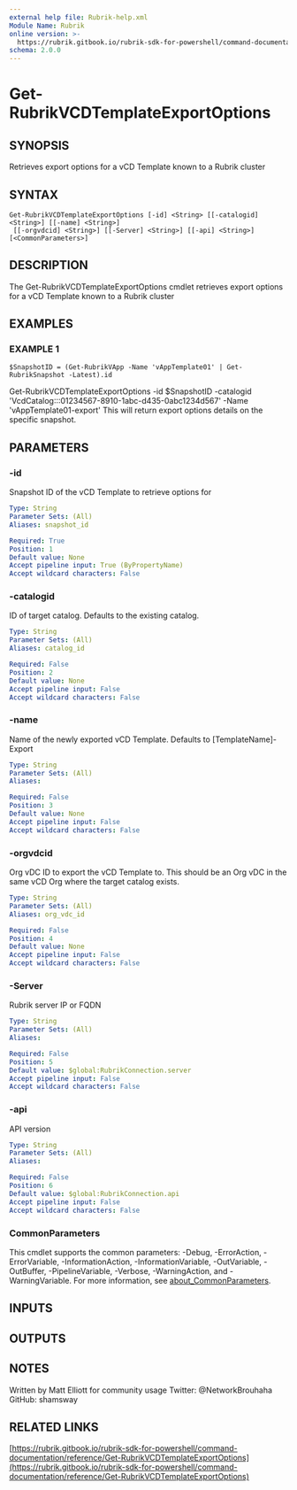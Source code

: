 ```yaml
---
external help file: Rubrik-help.xml
Module Name: Rubrik
online version: >-
  https://rubrik.gitbook.io/rubrik-sdk-for-powershell/command-documentation/reference/Get-RubrikVCDTemplateExportOptions
schema: 2.0.0
---
```


# Get-RubrikVCDTemplateExportOptions

## SYNOPSIS

Retrieves export options for a vCD Template known to a Rubrik cluster

## SYNTAX

```text
Get-RubrikVCDTemplateExportOptions [-id] <String> [[-catalogid] <String>] [[-name] <String>]
 [[-orgvdcid] <String>] [[-Server] <String>] [[-api] <String>] [<CommonParameters>]
```

## DESCRIPTION

The Get-RubrikVCDTemplateExportOptions cmdlet retrieves export options for a vCD Template known to a Rubrik cluster

## EXAMPLES

### EXAMPLE 1

```text
$SnapshotID = (Get-RubrikVApp -Name 'vAppTemplate01' | Get-RubrikSnapshot -Latest).id
```

Get-RubrikVCDTemplateExportOptions -id $SnapshotID -catalogid 'VcdCatalog:::01234567-8910-1abc-d435-0abc1234d567' -Name 'vAppTemplate01-export' This will return export options details on the specific snapshot.

## PARAMETERS

### -id

Snapshot ID of the vCD Template to retrieve options for

```yaml
Type: String
Parameter Sets: (All)
Aliases: snapshot_id

Required: True
Position: 1
Default value: None
Accept pipeline input: True (ByPropertyName)
Accept wildcard characters: False
```

### -catalogid

ID of target catalog. Defaults to the existing catalog.

```yaml
Type: String
Parameter Sets: (All)
Aliases: catalog_id

Required: False
Position: 2
Default value: None
Accept pipeline input: False
Accept wildcard characters: False
```

### -name

Name of the newly exported vCD Template. Defaults to \[TemplateName\]-Export

```yaml
Type: String
Parameter Sets: (All)
Aliases:

Required: False
Position: 3
Default value: None
Accept pipeline input: False
Accept wildcard characters: False
```

### -orgvdcid

Org vDC ID to export the vCD Template to. This should be an Org vDC in the same vCD Org where the target catalog exists.

```yaml
Type: String
Parameter Sets: (All)
Aliases: org_vdc_id

Required: False
Position: 4
Default value: None
Accept pipeline input: False
Accept wildcard characters: False
```

### -Server

Rubrik server IP or FQDN

```yaml
Type: String
Parameter Sets: (All)
Aliases:

Required: False
Position: 5
Default value: $global:RubrikConnection.server
Accept pipeline input: False
Accept wildcard characters: False
```

### -api

API version

```yaml
Type: String
Parameter Sets: (All)
Aliases:

Required: False
Position: 6
Default value: $global:RubrikConnection.api
Accept pipeline input: False
Accept wildcard characters: False
```

### CommonParameters

This cmdlet supports the common parameters: -Debug, -ErrorAction, -ErrorVariable, -InformationAction, -InformationVariable, -OutVariable, -OutBuffer, -PipelineVariable, -Verbose, -WarningAction, and -WarningVariable. For more information, see [about\_CommonParameters](http://go.microsoft.com/fwlink/?LinkID=113216).

## INPUTS

## OUTPUTS

## NOTES

Written by Matt Elliott for community usage Twitter: @NetworkBrouhaha GitHub: shamsway

## RELATED LINKS

[https://rubrik.gitbook.io/rubrik-sdk-for-powershell/command-documentation/reference/Get-RubrikVCDTemplateExportOptions](https://rubrik.gitbook.io/rubrik-sdk-for-powershell/command-documentation/reference/Get-RubrikVCDTemplateExportOptions)

